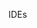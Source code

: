 <span id="title">IDEs</span>

<div id="body">

<include src="introduction/container-inParent-asPanel.md" boilerplate />
<include src="debugging/container-inParent-asPanel.md" boilerplate />

</div>